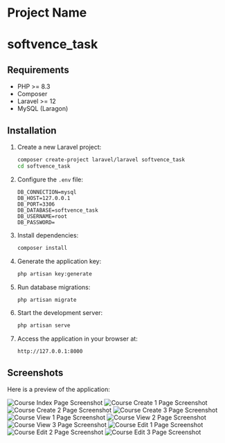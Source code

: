 # Project Name
# softvence_task

## Requirements
- PHP >= 8.3
- Composer
- Laravel >= 12
- MySQL (Laragon)

## Installation
1. Create a new Laravel project:
    ```bash
    composer create-project laravel/laravel softvence_task
    cd softvence_task
    ```

2. Configure the `.env` file:
    ```env
    DB_CONNECTION=mysql
    DB_HOST=127.0.0.1
    DB_PORT=3306
    DB_DATABASE=softvence_task
    DB_USERNAME=root
    DB_PASSWORD=
    ```

3. Install dependencies:
    ```bash
    composer install
    ```

4. Generate the application key:
    ```bash
    php artisan key:generate
    ```

5. Run database migrations:
    ```bash
    php artisan migrate
    ```

6. Start the development server:
    ```bash
    php artisan serve
    ```

7. Access the application in your browser at:
    ```
    http://127.0.0.1:8000
    ```

## Screenshots

Here is a preview of the application:

![Course Index Page Screenshot](/public/screenshots/course_index.png)
![Course Create 1 Page Screenshot](/public/screenshots/course_create-1.png)
![Course Create 2 Page Screenshot](/public/screenshots/course_create-2.png)
![Course Create 3 Page Screenshot](/public/screenshots/course_create-3.png)
![Course View 1 Page Screenshot](/public/screenshots/course_view-1.png)
![Course View 2 Page Screenshot](/public/screenshots/course_view-2.png)
![Course View 3 Page Screenshot](/public/screenshots/course_view-3.png)
![Course Edit 1 Page Screenshot](/public/screenshots/course_edit-1.png)
![Course Edit 2 Page Screenshot](/public/screenshots/course_edit-2.png)
![Course Edit 3 Page Screenshot](/public/screenshots/course_edit-3.png)

